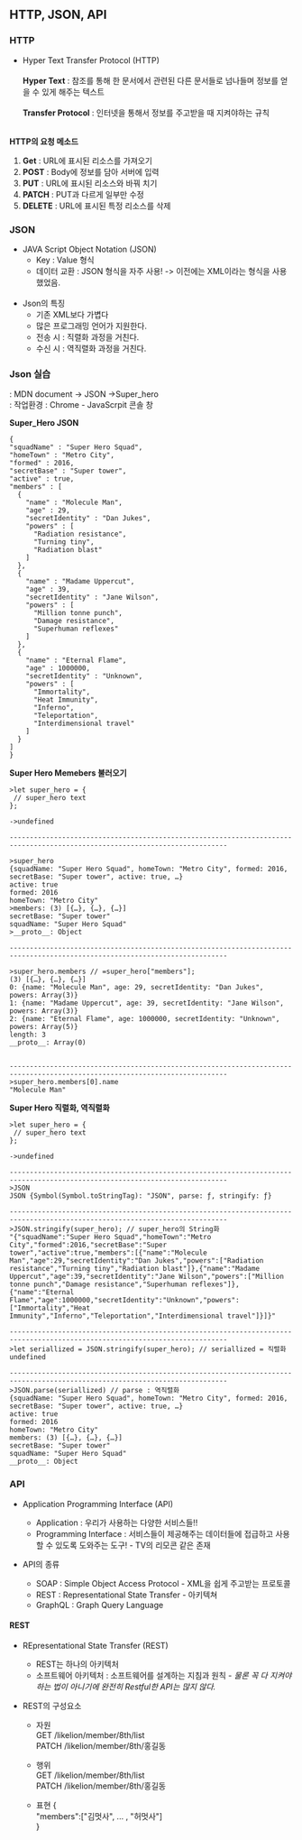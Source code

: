 ## HTTP, JSON, API

### HTTP

 * Hyper Text Transfer Protocol (HTTP)</br></br>
  **Hyper Text**        :  참조를 통해 한 문서에서 관련된 다른 문서들로 넘나들며 정보를 얻을 수 있게 해주는 텍스트 </br></br>
  **Transfer Protocol** :  인터넷을 통해서 정보를 주고받을 때 지켜야하는 규칙 </br></br>

**HTTP의 요청 메소드**</br>
  1. **Get** : URL에 표시된 리소스를 가져오기 </br>
  2. **POST** : Body에 정보를 담아 서버에 입력 </br>
  3. **PUT** : URL에 표시된 리소스와 바꿔 치기 </br>
  4. **PATCH** : PUT과 다르게 일부만 수정 </br>
  5. **DELETE** : URL에 표시된 특정 리소스를 삭제 </br>
  
  ### JSON
  
  * JAVA Script Object Notation (JSON)
    * Key : Value 형식
    * 데이터 교환 : JSON 형식을 자주 사용! -> 이전에는 XML이라는 형식을 사용했었음.</br></br>
  * Json의 특징
    * 기존 XML보다 가볍다
    * 많은 프로그래밍 언어가 지원한다.
    * 전송 시 : 직렬화 과정을 거친다.
    * 수신 시 : 역직렬화 과정을 거친다.
    
  ### Json 실습 
: MDN document -> JSON ->Super_hero </br>
:  작업환경 : Chrome - JavaScrpit 콘솔 창
</br>

  **Super_Hero JSON** 
  ```
  {
  "squadName" : "Super Hero Squad",
  "homeTown" : "Metro City",
  "formed" : 2016,
  "secretBase" : "Super tower",
  "active" : true,
  "members" : [
    {
      "name" : "Molecule Man",
      "age" : 29,
      "secretIdentity" : "Dan Jukes",
      "powers" : [
        "Radiation resistance",
        "Turning tiny",
        "Radiation blast"
      ]
    },
    {
      "name" : "Madame Uppercut",
      "age" : 39,
      "secretIdentity" : "Jane Wilson",
      "powers" : [
        "Million tonne punch",
        "Damage resistance",
        "Superhuman reflexes"
      ]
    },
    {
      "name" : "Eternal Flame",
      "age" : 1000000,
      "secretIdentity" : "Unknown",
      "powers" : [
        "Immortality",
        "Heat Immunity",
        "Inferno",
        "Teleportation",
        "Interdimensional travel"
      ]
    }
  ]
}
```

**Super Hero Memebers 불러오기**
</br>
```
>let super_hero = {
 // super_hero text
};

->undefined

----------------------------------------------------------------------------------------------------------------------------

>super_hero
{squadName: "Super Hero Squad", homeTown: "Metro City", formed: 2016, secretBase: "Super tower", active: true, …}
active: true
formed: 2016
homeTown: "Metro City"
>members: (3) [{…}, {…}, {…}]
secretBase: "Super tower"
squadName: "Super Hero Squad"
>__proto__: Object

----------------------------------------------------------------------------------------------------------------------------

>super_hero.members // =super_hero["members"];
(3) [{…}, {…}, {…}]
0: {name: "Molecule Man", age: 29, secretIdentity: "Dan Jukes", powers: Array(3)}
1: {name: "Madame Uppercut", age: 39, secretIdentity: "Jane Wilson", powers: Array(3)}
2: {name: "Eternal Flame", age: 1000000, secretIdentity: "Unknown", powers: Array(5)}
length: 3
__proto__: Array(0)


----------------------------------------------------------------------------------------------------------------------------
>super_hero.members[0].name
"Molecule Man"
```

**Super Hero 직렬화, 역직렬화**

```
>let super_hero = {
 // super_hero text
};

->undefined

----------------------------------------------------------------------------------------------------------------------------
>JSON
JSON {Symbol(Symbol.toStringTag): "JSON", parse: ƒ, stringify: ƒ}

----------------------------------------------------------------------------------------------------------------------------
>JSON.stringify(super_hero); // super_hero의 String화
"{"squadName":"Super Hero Squad","homeTown":"Metro City","formed":2016,"secretBase":"Super tower","active":true,"members":[{"name":"Molecule Man","age":29,"secretIdentity":"Dan Jukes","powers":["Radiation resistance","Turning tiny","Radiation blast"]},{"name":"Madame Uppercut","age":39,"secretIdentity":"Jane Wilson","powers":["Million tonne punch","Damage resistance","Superhuman reflexes"]},{"name":"Eternal Flame","age":1000000,"secretIdentity":"Unknown","powers":["Immortality","Heat Immunity","Inferno","Teleportation","Interdimensional travel"]}]}"

----------------------------------------------------------------------------------------------------------------------------
>let seriallized = JSON.stringify(super_hero); // seriallized = 직렬화
undefined

----------------------------------------------------------------------------------------------------------------------------
>JSON.parse(seriallized) // parse : 역직렬화
{squadName: "Super Hero Squad", homeTown: "Metro City", formed: 2016, secretBase: "Super tower", active: true, …}
active: true
formed: 2016
homeTown: "Metro City"
members: (3) [{…}, {…}, {…}]
secretBase: "Super tower"
squadName: "Super Hero Squad"
__proto__: Object
```

### API

 * Application Programming Interface (API)
   * Application : 우리가 사용하는 다양한 서비스들!!
   * Programming Interface : 서비스들이 제공해주는 데이터들에 접급하고 사용할 수 있도록 도와주는 도구! - TV의 리모콘 같은 존재
   
 * API의 종류
   * SOAP : Simple Object Access Protocol - XML을 쉽게 주고받는 프로토콜
   * REST : Representational State Transfer - 아키텍쳐
   * GraphQL : Graph Query Language
   
#### REST

 * REpresentational State Transfer (REST)
   * REST는 하나의 아키텍처
    * 소프트웨어 아키텍처 : 소프트웨어를 설계하는 지침과 원칙 - *물론 꼭 다 지켜야 하는 법이 아니기에 완전히 Restful한 API는 많지 않다.*
   
 * REST의 구성요소
   * 자원 </br>
   GET /likelion/member/8th/list</br>
   PATCH /likelion/member/8th/홍길동
        
   * 행위 </br>
   GET /likelion/member/8th/list</br>
   PATCH /likelion/member/8th/홍길동
        
   * 표현 {</br>
          "members":["김멋사", ... , "허멋사"]</br>
        }
 
